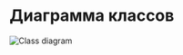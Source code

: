 # Диаграмма классов
![Class diagram](https://github.com/Egor-Ananko-650503/CManager/blob/master/docs/images/class/ClassDiagram.png?raw=true)
